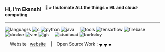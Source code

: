 ### Hi, I'm Ekansh! &nbsp;&nbsp;<sup>👾 &raquo; I automate ALL the things &raquo; ML and cloud-computing.</sup>

----

![languages](https://img.shields.io/static/v1?label=&message=languages:&color=555&style=flat-square)
![c](https://img.shields.io/static/v1?logo=c&label=&message=c&color=111&logoColor=AAA&style=flat-square&link=)
![python](https://img.shields.io/static/v1?logo=python&label=&message=python&color=111&logoColor=AAA&style=flat-square)
![java](https://img.shields.io/static/v1?logo=java&label=&message=java&color=111&logoColor=AAA&style=flat-square)
&nbsp;&nbsp;&nbsp;
![tools](https://img.shields.io/static/v1?label=&message=tools:&color=555&style=flat-square)
![tensorflow](https://img.shields.io/static/v1?logo=tensorflow&label=&message=tensorflow&color=111&logoColor=AAA&style=flat-square)
![firebase](https://img.shields.io/static/v1?logo=firebase&label=&message=firebase&color=111&logoColor=AAA&style=flat-square)
![docker](https://img.shields.io/static/v1?logo=docker&label=&message=docker&color=111&logoColor=AAA&style=flat-square)
![vim](https://img.shields.io/static/v1?logo=vim&label=&message=vim&color=111&logoColor=AAA&style=flat-square)
![git](https://img.shields.io/static/v1?logo=git&label=&message=git&color=111&logoColor=AAA&style=flat-square)
&nbsp;&nbsp;&nbsp;
![studiesat](https://img.shields.io/static/v1?label=&message=@:&color=555&style=flat-square)
![berkeley](https://img.shields.io/static/v1?logo=berkeley&label=&message=berkeley&color=111&logoColor=FF0000&style=flat-square)

<!--
**Senior Data & Platform Engineer** &#12299;_working in Reliability Analytics & Automation_
<br/>
**Digital Artist & Creator** &#12299;_specialised in environmental pixel art and 8bit-ish art_
--->

<!---
----
<a href="https://twitter.com">
  <img align="left" alt="Ekansh's Twitter" width="20px" src="https://cdn.jsdelivr.net/npm/simple-icons@v3/icons/twitter.svg" />
</a>
--->
&nbsp;&nbsp;&nbsp; Website : [website](https://ekanshagrawal.com) &nbsp;&nbsp;&nbsp;|&nbsp;&nbsp;&nbsp; Open Source Work : <sub>&#9660; &#9660; &#9660;</sub>
